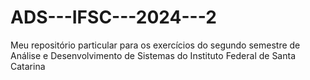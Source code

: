 # ADS---IFSC---2024---2
Meu repositório particular para os exercícios do segundo semestre de Análise e Desenvolvimento de Sistemas do Instituto Federal de Santa Catarina
